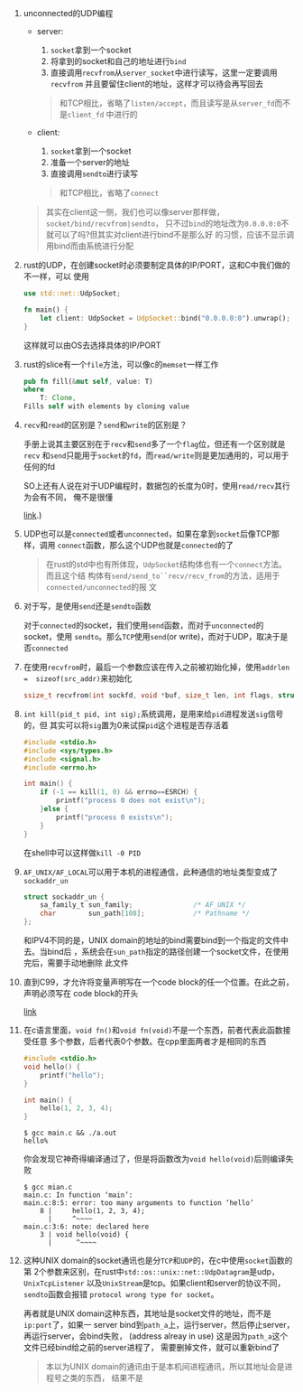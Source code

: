 1. unconnected的UDP编程
   
   * server: 
       1. `socket`拿到一个socket
       2. 将拿到的socket和自己的地址进行`bind`
       3. 直接调用`recvfrom`从`server_socket`中进行读写，这里一定要调用`recvfrom`
       并且要留住client的地址，这样才可以待会再写回去

       > 和TCP相比，省略了`listen/accept`，而且读写是从`server_fd`而不是`client_fd`
       中进行的

   * client:
        1. `socket`拿到一个socket
        2. 准备一个server的地址
        3. 直接调用`sendto`进行读写

        > 和TCP相比，省略了`connect`

    > 其实在client这一侧，我们也可以像server那样做，`socket/bind/recvfrom|sendto`，
    只不过`bind`的地址改为`0.0.0.0:0`不就可以了吗?但其实对client进行bind不是那么好
    的习惯，应该不显示调用bind而由系统进行分配


2. rust的UDP，在创建socket时必须要制定具体的IP/PORT，这和C中我们做的不一样，可以
   使用

   ```rust
   use std::net::UdpSocket;

   fn main() {
       let client: UdpSocket = UdpSocket::bind("0.0.0.0:0").unwrap();
   }
   ```

   这样就可以由OS去选择具体的IP/PORT

3. rust的slice有一个`file`方法，可以像c的`memset`一样工作

   ```rust
   pub fn fill(&mut self, value: T)
   where
       T: Clone, 
   Fills self with elements by cloning value
    ```

4. `recv`和`read`的区别是？`send`和`write`的区别是？
    
   手册上说其主要区别在于`recv`和`send`多了一个`flag`位，但还有一个区别就是`recv`
   和`send`只能用于`socket`的`fd`，而`read/write`则是更加通用的，可以用于任何的fd

   SO上还有人说在对于UDP编程时，数据包的长度为0时，使用`read/recv`其行为会有不同，
   俺不是很懂

   [link](https://stackoverflow.com/questions/1790750/what-is-the-difference-between-read-and-recv-and-between-send-and-write#:~:text=The%20difference%20is%20that%20recv,band%20messages...).)

5. UDP也可以是`connected`或者`unconnected`，如果在拿到`socket`后像TCP那样，调用
   `connect`函数，那么这个UDP也就是`connected`的了

   > 在rust的std中也有所体现，`UdpSocket`结构体也有一个`connect`方法。而且这个结
   构体有`send/send_to``recv/recv_from`的方法，适用于`connected/unconnected`的报
   文

6. 对于写，是使用`send`还是`sendto`函数

   对于`connected`的socket，我们使用`send`函数，而对于`unconnected`的socket，使用
   `sendto`。那么`TCP`使用`send`(or write)，而对于UDP，取决于是否`connected`

7. 在使用`recvfrom`时，最后一个参数应该在传入之前被初始化掉，使用`addrlen = 
   sizeof(src_addr)`来初始化
   
   ```c
   ssize_t recvfrom(int sockfd, void *buf, size_t len, int flags, struct sockaddr *src_addr, socklen_t *addrlen);
   ```
8. `int kill(pid_t pid, int sig);`系统调用，是用来给`pid`进程发送`sig`信号的，但
   其实可以将`sig`置为0来试探`pid`这个进程是否存活着

    ```c
    #include <stdio.h>
    #include <sys/types.h>
    #include <signal.h>
    #include <errno.h>

    int main() {
        if (-1 == kill(1, 0) && errno==ESRCH) {
            printf("process 0 does not exist\n"); 
        }else {
            printf("process 0 exists\n"); 
        }
    }
    ```

    在shell中可以这样做`kill -0 PID`


9. `AF_UNIX/AF_LOCAL`可以用于本机的进程通信，此种通信的地址类型变成了`sockaddr_un`

    ```c
    struct sockaddr_un {
        sa_family_t sun_family;               /* AF_UNIX */
        char        sun_path[108];            /* Pathname */
    };
    ```
    和IPV4不同的是，UNIX domain的地址的bind需要bind到一个指定的文件中去。当bind后
    ，系统会在`sun_path`指定的路径创建一个socket文件，在使用完后，需要手动地删除
    此文件

10. 直到C99，才允许将变量声明写在一个code block的任一个位置。在此之前，声明必须写在
    code block的开头

    [link](https://stackoverflow.com/a/13291402/14092446)

11. 在c语言里面，`void fn()`和`void fn(void)`不是一个东西，前者代表此函数接受任意
    多个参数，后者代表0个参数。在cpp里面两者才是相同的东西

    ```c
    #include <stdio.h>
    void hello() {
        printf("hello");
    }

    int main() {
        hello(1, 2, 3, 4); 
    }
    ```

    ```shell
    $ gcc main.c && ./a.out
    hello%
    ```

    你会发现它神奇得编译通过了，但是将函数改为`void hello(void)`后则编译失败

    ```shell
    $ gcc mian.c
    main.c: In function ‘main’:
    main.c:8:5: error: too many arguments to function ‘hello’
        8 |     hello(1, 2, 3, 4);
          |     ^~~~~
    main.c:3:6: note: declared here
        3 | void hello(void) {
          |      ^~~~~
    ```

12. 这种UNIX domain的socket通讯也是分`TCP`和`UDP`的，在c中使用`socket`函数的第
    2个参数来区别，在rust中`std::os::unix::net::UdpDatagram`是udp，`UnixTcpListener`
    以及`UnixStream`是tcp。如果client和server的协议不同，`sendto`函数会报错
    `protocol wrong type for socket`。

    再者就是UNIX domain这种东西，其地址是socket文件的地址，而不是`ip:port`了，如果一
    server bind到`path_a`上，运行server，然后停止server，再运行server，会bind失败，
    (address alreay in use) 这是因为`path_a`这个文件已经bind给之前的server进程了，
    需要删掉文件，就可以重新bind了

    > 本以为UNIX domain的通讯由于是本机间进程通讯，所以其地址会是进程号之类的东西，
    结果不是
